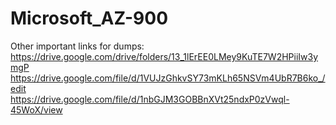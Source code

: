 # Microsoft_AZ-900

Other important links for dumps:<br>
https://drive.google.com/drive/folders/13_1lErEE0LMey9KuTE7W2HPiiIw3ymgP
<br>
https://drive.google.com/file/d/1VUJzGhkvSY73mKLh65NSVm4UbR7B6ko_/edit
<br>
https://drive.google.com/file/d/1nbGJM3GOBBnXVt25ndxP0zVwql-45WoX/view
